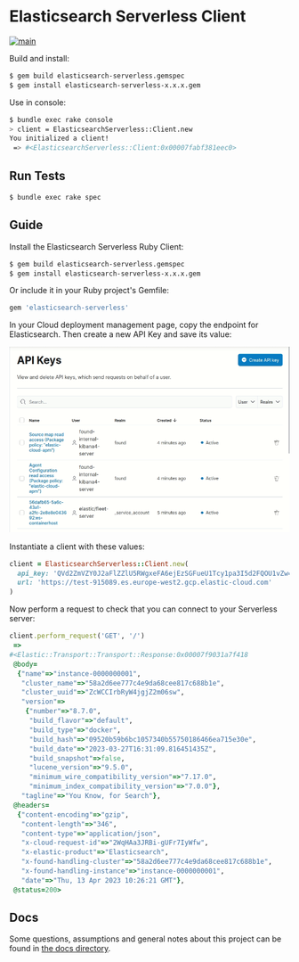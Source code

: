 # Elasticsearch Serverless Client

[![main](https://github.com/elastic/elasticsearch-serverless-ruby/actions/workflows/tests.yml/badge.svg?branch=main)](https://github.com/elastic/elasticsearch-serverless-ruby/actions/workflows/tests.yml)

Build and install:
```bash
$ gem build elasticsearch-serverless.gemspec
$ gem install elasticsearch-serverless-x.x.x.gem
```

Use in console:
```bash
$ bundle exec rake console
> client = ElasticsearchServerless::Client.new
You initialized a client!
 => #<ElasticsearchServerless::Client:0x00007fabf381eec0>
```

## Run Tests

```bash
$ bundle exec rake spec
```

## Guide

Install the Elasticsearch Serverless Ruby Client:

```bash
$ gem build elasticsearch-serverless.gemspec
$ gem install elasticsearch-serverless-x.x.x.gem
```

Or include it in your Ruby project's Gemfile:

```ruby
gem 'elasticsearch-serverless'
```

In your Cloud deployment management page, copy the endpoint for Elasticsearch. Then create a new API Key and save its value:

![Create and copy Apy Key](docs/setup-api-key.gif "Create and copy Apy Key")

Instantiate a client with these values:

```ruby
client = ElasticsearchServerless::Client.new(
  api_key: 'QVd2ZmVZY0J2aFlZZlU5RWgxeFA6ejEzSGFueU1Tcy1pa3I5d2FQOU1vZw==',
  url: 'https://test-915089.es.europe-west2.gcp.elastic-cloud.com'
)
```

Now perform a request to check that you can connect to your Serverless server:

```ruby
client.perform_request('GET', '/')
 =>
#<Elastic::Transport::Transport::Response:0x00007f9031a7f418
 @body=
  {"name"=>"instance-0000000001",
   "cluster_name"=>"58a2d6ee777c4e9da68cee817c688b1e",
   "cluster_uuid"=>"ZcWCCIrbRyW4jgjZ2m06sw",
   "version"=>
    {"number"=>"8.7.0",
     "build_flavor"=>"default",
     "build_type"=>"docker",
     "build_hash"=>"09520b59b6bc1057340b55750186466ea715e30e",
     "build_date"=>"2023-03-27T16:31:09.816451435Z",
     "build_snapshot"=>false,
     "lucene_version"=>"9.5.0",
     "minimum_wire_compatibility_version"=>"7.17.0",
     "minimum_index_compatibility_version"=>"7.0.0"},
   "tagline"=>"You Know, for Search"},
 @headers=
  {"content-encoding"=>"gzip",
   "content-length"=>"346",
   "content-type"=>"application/json",
   "x-cloud-request-id"=>"2WqHAa3JRBi-gUFr7IyWfw",
   "x-elastic-product"=>"Elasticsearch",
   "x-found-handling-cluster"=>"58a2d6ee777c4e9da68cee817c688b1e",
   "x-found-handling-instance"=>"instance-0000000001",
   "date"=>"Thu, 13 Apr 2023 10:26:21 GMT"},
 @status=200> 
```

## Docs

Some questions, assumptions and general notes about this project can be found in [the docs directory](./docs/questions-and-assumptions.md).
